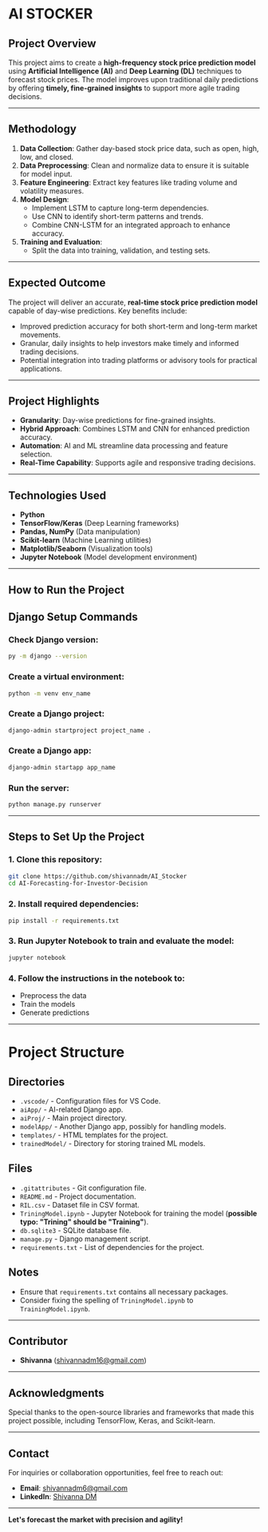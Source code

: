 # AI STOCKER

## Project Overview
This project aims to create a **high-frequency stock price prediction model** using **Artificial Intelligence (AI)** and **Deep Learning (DL)** techniques to forecast stock prices. The model improves upon traditional daily predictions by offering **timely, fine-grained insights** to support more agile trading decisions.

---

## Methodology
1. **Data Collection**: Gather day-based stock price data, such as open, high, low, and closed.
2. **Data Preprocessing**: Clean and normalize data to ensure it is suitable for model input.
3. **Feature Engineering**: Extract key features like trading volume and volatility measures.
4. **Model Design**:
   - Implement LSTM to capture long-term dependencies.
   - Use CNN to identify short-term patterns and trends.
   - Combine CNN-LSTM for an integrated approach to enhance accuracy.
5. **Training and Evaluation**:
   - Split the data into training, validation, and testing sets.

---

## Expected Outcome
The project will deliver an accurate, **real-time stock price prediction model** capable of day-wise predictions. Key benefits include:
- Improved prediction accuracy for both short-term and long-term market movements.
- Granular, daily insights to help investors make timely and informed trading decisions.
- Potential integration into trading platforms or advisory tools for practical applications.

---

## Project Highlights
- **Granularity**: Day-wise predictions for fine-grained insights.
- **Hybrid Approach**: Combines LSTM and CNN for enhanced prediction accuracy.
- **Automation**: AI and ML streamline data processing and feature selection.
- **Real-Time Capability**: Supports agile and responsive trading decisions.

---

## Technologies Used
- **Python**
- **TensorFlow/Keras** (Deep Learning frameworks)
- **Pandas, NumPy** (Data manipulation)
- **Scikit-learn** (Machine Learning utilities)
- **Matplotlib/Seaborn** (Visualization tools)
- **Jupyter Notebook** (Model development environment)

---

## How to Run the Project
## Django Setup Commands

### Check Django version:
```sh
py -m django --version
```

### Create a virtual environment:
```sh
python -m venv env_name
```

### Create a Django project:
```sh
django-admin startproject project_name .
```

### Create a Django app:
```sh
django-admin startapp app_name
```

### Run the server:
```sh
python manage.py runserver
```

---

## Steps to Set Up the Project

### 1. Clone this repository:
```sh
git clone https://github.com/shivannadm/AI_Stocker
cd AI-Forecasting-for-Investor-Decision
```

### 2. Install required dependencies:
```sh
pip install -r requirements.txt
```

### 3. Run Jupyter Notebook to train and evaluate the model:
```sh
jupyter notebook
```

### 4. Follow the instructions in the notebook to:
- Preprocess the data
- Train the models
- Generate predictions

---

# Project Structure

## Directories
- `.vscode/` - Configuration files for VS Code.
- `aiApp/` - AI-related Django app.
- `aiProj/` - Main project directory.
- `modelApp/` - Another Django app, possibly for handling models.
- `templates/` - HTML templates for the project.
- `trainedModel/` - Directory for storing trained ML models.

## Files
- `.gitattributes` - Git configuration file.
- `README.md` - Project documentation.
- `RIL.csv` - Dataset file in CSV format.
- `TriningModel.ipynb` - Jupyter Notebook for training the model (**possible typo: "Trining" should be "Training"**).
- `db.sqlite3` - SQLite database file.
- `manage.py` - Django management script.
- `requirements.txt` - List of dependencies for the project.

## Notes
- Ensure that `requirements.txt` contains all necessary packages.
- Consider fixing the spelling of `TriningModel.ipynb` to `TrainingModel.ipynb`.
  
---

## Contributor
- **Shivanna** (shivannadm16@gmail.com)

---

## Acknowledgments
Special thanks to the open-source libraries and frameworks that made this project possible, including TensorFlow, Keras, and Scikit-learn.

---

## Contact
For inquiries or collaboration opportunities, feel free to reach out:
- **Email**: shivannadm6@gmail.com
- **LinkedIn**: [Shivanna DM](https://www.linkedin.com/in/shivannadm)

---

**Let's forecast the market with precision and agility!**
